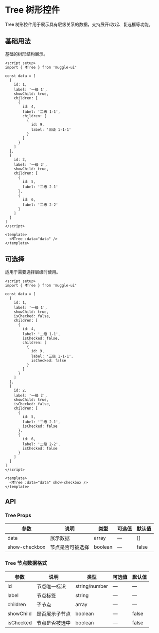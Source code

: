 # Tree 树形控件

Tree 树形控件用于展示具有层级关系的数据，支持展开/收起、复选框等功能。

## 基础用法

基础的树形结构展示。

```vue
<script setup>
import { MTree } from 'muggle-ui'

const data = [
  {
    id: 1,
    label: '一级 1',
    showChild: true,
    children: [
      {
        id: 4,
        label: '二级 1-1',
        children: [
          {
            id: 9,
            label: '三级 1-1-1'
          }
        ]
      }
    ]
  },
  {
    id: 2,
    label: '一级 2',
    showChild: true,
    children: [
      {
        id: 5,
        label: '二级 2-1'
      },
      {
        id: 6,
        label: '二级 2-2'
      }
    ]
  }
]
</script>

<template>
  <MTree :data="data" />
</template>
```

## 可选择

适用于需要选择层级时使用。

```vue
<script setup>
import { MTree } from 'muggle-ui'

const data = [
  {
    id: 1,
    label: '一级 1',
    showChild: true,
    isChecked: false,
    children: [
      {
        id: 4,
        label: '二级 1-1',
        isChecked: false,
        children: [
          {
            id: 9,
            label: '三级 1-1-1',
            isChecked: false
          }
        ]
      }
    ]
  },
  {
    id: 2,
    label: '一级 2',
    showChild: true,
    isChecked: false,
    children: [
      {
        id: 5,
        label: '二级 2-1',
        isChecked: false
      },
      {
        id: 6,
        label: '二级 2-2',
        isChecked: false
      }
    ]
  }
]
</script>

<template>
  <MTree :data="data" show-checkbox />
</template>
```

## API

### Tree Props

| 参数 | 说明 | 类型 | 可选值 | 默认值 |
|------|------|------|------|------|
| data | 展示数据 | array | — | [] |
| show-checkbox | 节点是否可被选择 | boolean | — | false |

### Tree 节点数据格式

| 参数 | 说明 | 类型 | 可选值 | 默认值 |
|------|------|------|------|------|
| id | 节点唯一标识 | string/number | — | — |
| label | 节点标签 | string | — | — |
| children | 子节点 | array | — | — |
| showChild | 是否展示子节点 | boolean | — | false |
| isChecked | 节点是否被选中 | boolean | — | false | 
